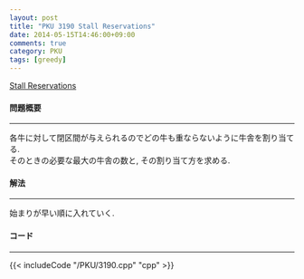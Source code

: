 ```yaml
---
layout: post
title: "PKU 3190 Stall Reservations"
date: 2014-05-15T14:46:00+09:00
comments: true
category: PKU
tags: [greedy]
---
```


[Stall Reservations](http://poj.org/problem?id=3190)

#### 問題概要

****

各牛に対して閉区間が与えられるのでどの牛も重ならないように牛舎を割り当てる.  
そのときの必要な最大の牛舎の数と, その割り当て方を求める.  

#### 解法

****

始まりが早い順に入れていく. 

#### コード

****

{{< includeCode "/PKU/3190.cpp" "cpp" >}}

